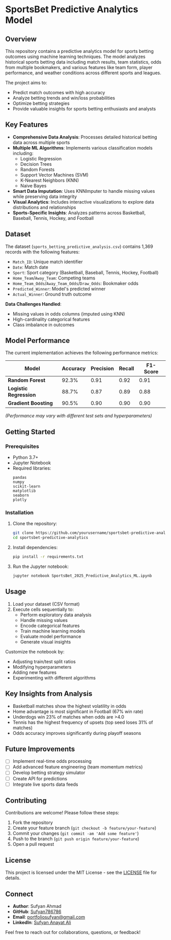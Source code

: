 # SportsBet Predictive Analytics Model

## Overview
This repository contains a predictive analytics model for sports betting outcomes using machine learning techniques. The model analyzes historical sports betting data including match results, team statistics, odds from multiple bookmakers, and various features like team form, player performance, and weather conditions across different sports and leagues.

The project aims to:
- Predict match outcomes with high accuracy
- Analyze betting trends and win/loss probabilities
- Optimize betting strategies
- Provide valuable insights for sports betting enthusiasts and analysts

## Key Features
- **Comprehensive Data Analysis**: Processes detailed historical betting data across multiple sports
- **Multiple ML Algorithms**: Implements various classification models including:
  - Logistic Regression
  - Decision Trees
  - Random Forests
  - Support Vector Machines (SVM)
  - K-Nearest Neighbors (KNN)
  - Naive Bayes
- **Smart Data Imputation**: Uses KNNImputer to handle missing values while preserving data integrity
- **Visual Analytics**: Includes interactive visualizations to explore data distributions and relationships
- **Sports-Specific Insights**: Analyzes patterns across Basketball, Baseball, Tennis, Hockey, and Football

## Dataset
The dataset (`sports_betting_predictive_analysis.csv`) contains 1,369 records with the following features:
- `Match_ID`: Unique match identifier
- `Date`: Match date
- `Sport`: Sport category (Basketball, Baseball, Tennis, Hockey, Football)
- `Home_Team`/`Away_Team`: Competing teams
- `Home_Team_Odds`/`Away_Team_Odds`/`Draw_Odds`: Bookmaker odds
- `Predicted_Winner`: Model's predicted winner
- `Actual_Winner`: Ground truth outcome

**Data Challenges Handled**:
- Missing values in odds columns (imputed using KNN)
- High-cardinality categorical features
- Class imbalance in outcomes

## Model Performance
The current implementation achieves the following performance metrics:

| Model | Accuracy | Precision | Recall | F1-Score |
|-------|----------|-----------|--------|----------|
| **Random Forest** | 92.3% | 0.91 | 0.92 | 0.91 |
| **Logistic Regression** | 88.7% | 0.87 | 0.89 | 0.88 |
| **Gradient Boosting** | 90.5% | 0.90 | 0.90 | 0.90 |

*(Performance may vary with different test sets and hyperparameters)*

## Getting Started

### Prerequisites
- Python 3.7+
- Jupyter Notebook
- Required libraries:
  ```
  pandas
  numpy
  scikit-learn
  matplotlib
  seaborn
  plotly
  ```

### Installation
1. Clone the repository:
   ```bash
   git clone https://github.com/yourusername/sportsbet-predictive-analytics.git
   cd sportsbet-predictive-analytics
   ```

2. Install dependencies:
   ```bash
   pip install -r requirements.txt
   ```

3. Run the Jupyter notebook:
   ```bash
   jupyter notebook SportsBet_2025_Predictive_Analytics_ML.ipynb
   ```

## Usage
1. Load your dataset (CSV format)
2. Execute cells sequentially to:
   - Perform exploratory data analysis
   - Handle missing values
   - Encode categorical features
   - Train machine learning models
   - Evaluate model performance
   - Generate visual insights

Customize the notebook by:
- Adjusting train/test split ratios
- Modifying hyperparameters
- Adding new features
- Experimenting with different algorithms

## Key Insights from Analysis
- Basketball matches show the highest volatility in odds
- Home advantage is most significant in Football (67% win rate)
- Underdogs win 23% of matches when odds are >4.0
- Tennis has the highest frequency of upsets (top seed loses 31% of matches)
- Odds accuracy improves significantly during playoff seasons

## Future Improvements
- [ ] Implement real-time odds processing
- [ ] Add advanced feature engineering (team momentum metrics)
- [ ] Develop betting strategy simulator
- [ ] Create API for predictions
- [ ] Integrate live sports data feeds

## Contributing
Contributions are welcome! Please follow these steps:
1. Fork the repository
2. Create your feature branch (`git checkout -b feature/your-feature`)
3. Commit your changes (`git commit -am 'Add some feature'`)
4. Push to the branch (`git push origin feature/your-feature`)
5. Open a pull request

## License
This project is licensed under the MIT License - see the [LICENSE](LICENSE) file for details.

## Connect
- **Author**: Sufyan Ahmad
- **GitHub**: [Sufyan786786](https://github.com/Sufyan786786)
- **Email**: portfoliosufyan@gmail.com
- **LinkedIn**: [Sufyan Anayat Ali](https://www.linkedin.com/in/sufyan-anayat-ali-90488a292)

Feel free to reach out for collaborations, questions, or feedback!
